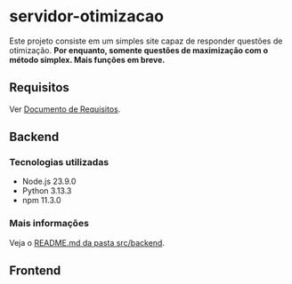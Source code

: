 # servidor-otimizacao
Este projeto consiste em um simples site capaz de responder questões de otimização.
**Por enquanto, somente questões de maximização com o método simplex. Mais funções em breve.**

## Requisitos
Ver [Documento de Requisitos](https://docs.google.com/document/d/1qyKZ-SJBxSh2dNNH1_3rclNo-EZlpO82Jdzaw9sHqA8/edit?usp=sharing).

## Backend
### Tecnologias utilizadas
+ Node.js 23.9.0
+ Python 3.13.3
+ npm 11.3.0

### Mais informações
Veja o [README.md da pasta src/backend](src/backend/README.md).

## Frontend